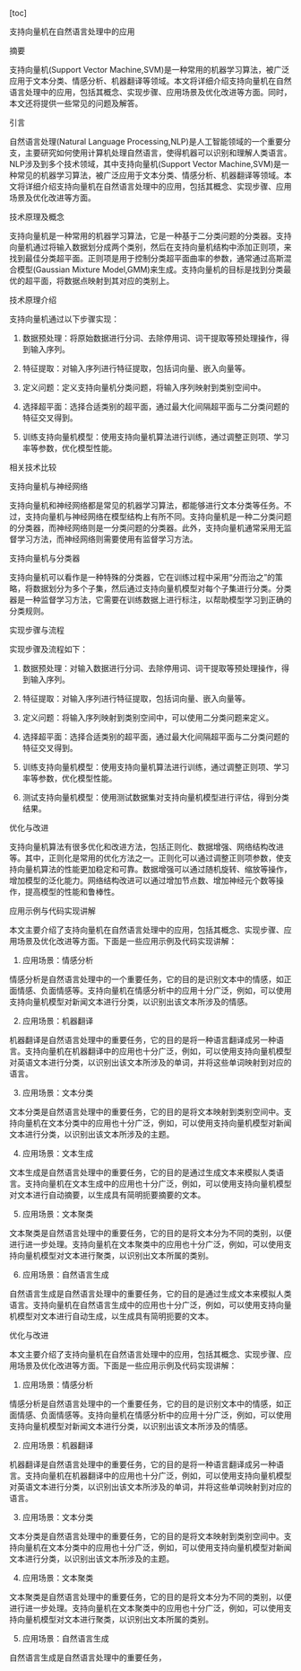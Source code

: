 
[toc]                    
                
                
支持向量机在自然语言处理中的应用

摘要

支持向量机(Support Vector Machine,SVM)是一种常用的机器学习算法，被广泛应用于文本分类、情感分析、机器翻译等领域。本文将详细介绍支持向量机在自然语言处理中的应用，包括其概念、实现步骤、应用场景及优化改进等方面。同时，本文还将提供一些常见的问题及解答。

引言

自然语言处理(Natural Language Processing,NLP)是人工智能领域的一个重要分支，主要研究如何使用计算机处理自然语言，使得机器可以识别和理解人类语言。NLP涉及到多个技术领域，其中支持向量机(Support Vector Machine,SVM)是一种常见的机器学习算法，被广泛应用于文本分类、情感分析、机器翻译等领域。本文将详细介绍支持向量机在自然语言处理中的应用，包括其概念、实现步骤、应用场景及优化改进等方面。

技术原理及概念

支持向量机是一种常用的机器学习算法，它是一种基于二分类问题的分类器。支持向量机通过将输入数据划分成两个类别，然后在支持向量机结构中添加正则项，来找到最佳分类超平面。正则项是用于控制分类超平面曲率的参数，通常通过高斯混合模型(Gaussian Mixture Model,GMM)来生成。支持向量机的目标是找到分类最优的超平面，将数据点映射到其对应的类别上。

技术原理介绍

支持向量机通过以下步骤实现：

1. 数据预处理：将原始数据进行分词、去除停用词、词干提取等预处理操作，得到输入序列。

2. 特征提取：对输入序列进行特征提取，包括词向量、嵌入向量等。

3. 定义问题：定义支持向量机分类问题，将输入序列映射到类别空间中。

4. 选择超平面：选择合适类别的超平面，通过最大化间隔超平面与二分类问题的特征交叉得到。

5. 训练支持向量机模型：使用支持向量机算法进行训练，通过调整正则项、学习率等参数，优化模型性能。

相关技术比较

支持向量机与神经网络

支持向量机和神经网络都是常见的机器学习算法，都能够进行文本分类等任务。不过，支持向量机与神经网络在模型结构上有所不同。支持向量机是一种二分类问题的分类器，而神经网络则是一分类问题的分类器。此外，支持向量机通常采用无监督学习方法，而神经网络则需要使用有监督学习方法。

支持向量机与分类器

支持向量机可以看作是一种特殊的分类器，它在训练过程中采用“分而治之”的策略，将数据划分为多个子集，然后通过支持向量机模型对每个子集进行分类。分类器是一种监督学习方法，它需要在训练数据上进行标注，以帮助模型学习到正确的分类规则。

实现步骤与流程

实现步骤及流程如下：

1. 数据预处理：对输入数据进行分词、去除停用词、词干提取等预处理操作，得到输入序列。

2. 特征提取：对输入序列进行特征提取，包括词向量、嵌入向量等。

3. 定义问题：将输入序列映射到类别空间中，可以使用二分类问题来定义。

4. 选择超平面：选择合适类别的超平面，通过最大化间隔超平面与二分类问题的特征交叉得到。

5. 训练支持向量机模型：使用支持向量机算法进行训练，通过调整正则项、学习率等参数，优化模型性能。

6. 测试支持向量机模型：使用测试数据集对支持向量机模型进行评估，得到分类结果。

优化与改进

支持向量机算法有很多优化和改进方法，包括正则化、数据增强、网络结构改进等。其中，正则化是常用的优化方法之一。正则化可以通过调整正则项参数，使支持向量机算法的性能更加稳定和可靠。数据增强可以通过随机旋转、缩放等操作，增加模型的泛化能力。网络结构改进可以通过增加节点数、增加神经元个数等操作，提高模型的性能和鲁棒性。

应用示例与代码实现讲解

本文主要介绍了支持向量机在自然语言处理中的应用，包括其概念、实现步骤、应用场景及优化改进等方面。下面是一些应用示例及代码实现讲解：

1. 应用场景：情感分析

情感分析是自然语言处理中的一个重要任务，它的目的是识别文本中的情感，如正面情感、负面情感等。支持向量机在情感分析中的应用十分广泛，例如，可以使用支持向量机模型对新闻文本进行分类，以识别出该文本所涉及的情感。

2. 应用场景：机器翻译

机器翻译是自然语言处理中的重要任务，它的目的是将一种语言翻译成另一种语言。支持向量机在机器翻译中的应用也十分广泛，例如，可以使用支持向量机模型对英语文本进行分类，以识别出该文本所涉及的单词，并将这些单词映射到对应的语言。

3. 应用场景：文本分类

文本分类是自然语言处理中的重要任务，它的目的是将文本映射到类别空间中。支持向量机在文本分类中的应用也十分广泛，例如，可以使用支持向量机模型对新闻文本进行分类，以识别出该文本所涉及的主题。

4. 应用场景：文本生成

文本生成是自然语言处理中的重要任务，它的目的是通过生成文本来模拟人类语言。支持向量机在文本生成中的应用也十分广泛，例如，可以使用支持向量机模型对文本进行自动摘要，以生成具有简明扼要摘要的文本。

5. 应用场景：文本聚类

文本聚类是自然语言处理中的重要任务，它的目的是将文本分为不同的类别，以便进行进一步处理。支持向量机在文本聚类中的应用也十分广泛，例如，可以使用支持向量机模型对文本进行聚类，以识别出文本所属的类别。

6. 应用场景：自然语言生成

自然语言生成是自然语言处理中的重要任务，它的目的是通过生成文本来模拟人类语言。支持向量机在自然语言生成中的应用也十分广泛，例如，可以使用支持向量机模型对文本进行自动生成，以生成具有简明扼要的文本。

优化与改进

本文主要介绍了支持向量机在自然语言处理中的应用，包括其概念、实现步骤、应用场景及优化改进等方面。下面是一些应用示例及代码实现讲解：

1. 应用场景：情感分析

情感分析是自然语言处理中的一个重要任务，它的目的是识别文本中的情感，如正面情感、负面情感等。支持向量机在情感分析中的应用十分广泛，例如，可以使用支持向量机模型对新闻文本进行分类，以识别出该文本所涉及的情感。

2. 应用场景：机器翻译

机器翻译是自然语言处理中的重要任务，它的目的是将一种语言翻译成另一种语言。支持向量机在机器翻译中的应用也十分广泛，例如，可以使用支持向量机模型对英语文本进行分类，以识别出该文本所涉及的单词，并将这些单词映射到对应的语言。

3. 应用场景：文本分类

文本分类是自然语言处理中的重要任务，它的目的是将文本映射到类别空间中。支持向量机在文本分类中的应用也十分广泛，例如，可以使用支持向量机模型对新闻文本进行分类，以识别出该文本所涉及的主题。

4. 应用场景：文本聚类

文本聚类是自然语言处理中的重要任务，它的目的是将文本分为不同的类别，以便进行进一步处理。支持向量机在文本聚类中的应用也十分广泛，例如，可以使用支持向量机模型对文本进行聚类，以识别出文本所属的类别。

5. 应用场景：自然语言生成

自然语言生成是自然语言处理中的重要任务，

